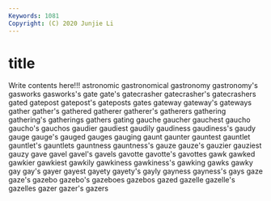 ```yaml
---
Keywords: 1081
Copyright: (C) 2020 Junjie Li
---
```


# title

Write contents here!!!
astronomic 
gastronomical 
gastronomy 
gastronomy's 
gasworks 
gasworks's 
gate
gate's 
gatecrasher 
gatecrasher's 
gatecrashers 
gated 
gatepost 
gatepost's 
gateposts 
gates 
gateway
gateway's 
gateways 
gather 
gather's 
gathered 
gatherer 
gatherer's 
gatherers 
gathering 
gathering's
gatherings 
gathers 
gating 
gauche 
gaucher 
gauchest 
gaucho 
gaucho's 
gauchos 
gaudier
gaudiest 
gaudily 
gaudiness 
gaudiness's 
gaudy 
gauge 
gauge's 
gauged 
gauges 
gauging
gaunt 
gaunter 
gauntest 
gauntlet 
gauntlet's 
gauntlets 
gauntness 
gauntness's 
gauze 
gauze's
gauzier 
gauziest 
gauzy 
gave 
gavel 
gavel's 
gavels 
gavotte 
gavotte's 
gavottes
gawk 
gawked 
gawkier 
gawkiest 
gawkily 
gawkiness 
gawkiness's 
gawking 
gawks 
gawky
gay 
gay's 
gayer 
gayest 
gayety 
gayety's 
gayly 
gayness 
gayness's 
gays
gaze 
gaze's 
gazebo 
gazebo's 
gazeboes 
gazebos 
gazed 
gazelle 
gazelle's 
gazelles
gazer 
gazer's 
gazers 
